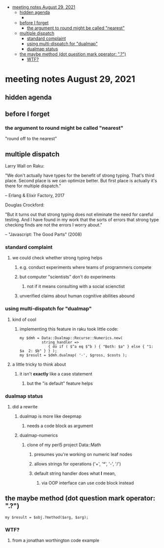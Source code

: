 - [meeting notes August 29, 2021](#org665a832)
  - [hidden agenda](#org0dd1710)
    - [](#orgf95d4c5)
  - [before I forget](#org8a39279)
    - [the argument to round might be called "nearest"](#orgfbd5b2d)
  - [multiple dispatch](#org8283a57)
    - [standard complaint](#org120f700)
    - [using multi-dispatch for "dualmap"](#orgc3fffd7)
    - [dualmap status](#org7e43472)
  - [the maybe method (dot question mark operator: ".?")](#org43bff93)
    - [WTF?](#org8ffa3c8)


<a id="org665a832"></a>

# meeting notes August 29, 2021


<a id="org0dd1710"></a>

## hidden agenda


<a id="orgf95d4c5"></a>

### 


<a id="org8a39279"></a>

## before I forget


<a id="orgfbd5b2d"></a>

### the argument to round might be called "nearest"

"round off to the nearest"


<a id="org8283a57"></a>

## multiple dispatch

Larry Wall on Raku:

"We don't actually have types for the benefit of strong typing. That's third place. Second place is we can optimize better. But first place is actually it's there for multiple dispatch."

&#x2013; Erlang & Elixir Factory, 2017

Douglas Crockford:

"But it turns out that strong typing does not eliminate the need for careful testing. And I have found in my work that the sorts of errors that strong type checking finds are not the errors I worry about."

&#x2013; "Javascript: The Good Parts" (2008)


<a id="org120f700"></a>

### standard complaint

1.  we could check whether strong typing helps

    1.  e.g. conduct experiments where teams of programmers compete
    
    2.  but computer "scientists" don't do experiments
    
        1.  not if it means consulting with a social scienctist
    
    3.  unverified claims about human cognitive abilities abound


<a id="orgc3fffd7"></a>

### using multi-dispatch for "dualmap"

1.  kind of cool

    1.  implementing this feature in raku took little code:
    
        ```perl6
        my $dmh = Data::Dualmap::Recurse::Numerics.new( 
                  string_handler => 
                     { do if ( $^a eq $^b ) { "Both: $a" } else { "1: $a  2: $b" } } );
        my $result = $dmh.dualmap( '-', $gross, $costs );
        ```

2.  a little tricky to think about

    1.  it isn't **exactly** like a case statement
    
        1.  but the "is default" feature helps


<a id="org7e43472"></a>

### dualmap status

1.  did a rewrite

    1.  dualmap is more like deepmap
    
        1.  needs a code block as argument
    
    2.  dualmap-numerics
    
        1.  clone of my perl5 project Data::Math
        
            1.  presumes you're working on numeric leaf nodes
            
            2.  allows strings for operations ('+', '\*', '-', '/')
            
            3.  default string handler does what **I** mean,
            
                1.  via OOP interface can use code block instead


<a id="org43bff93"></a>

## the maybe method (dot question mark operator: ".?")

```perl6
my $result = $obj.?method($arg, $arg);
```


<a id="org8ffa3c8"></a>

### WTF?

1.  from a jonathan worthington code example
